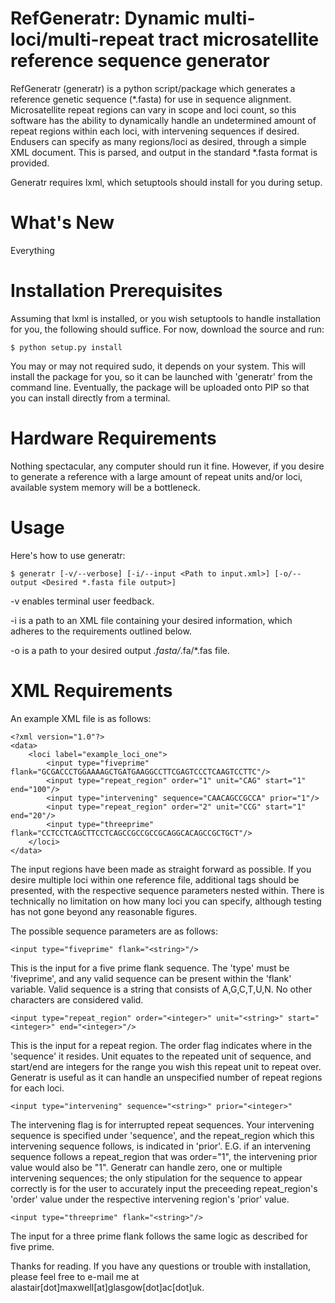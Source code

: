 RefGeneratr: Dynamic multi-loci/multi-repeat tract microsatellite reference sequence generator
=========================================================
RefGeneratr (generatr) is a python script/package which generates a reference genetic sequence (*.fasta) for use in sequence alignment.
Microsatellite repeat regions can vary in scope and loci count, so this software has the ability to dynamically handle an undetermined
amount of repeat regions within each loci, with intervening sequences if desired. Endusers can specify as many regions/loci as desired, through
a simple XML document. This is parsed, and output in the standard *.fasta format is provided.

Generatr requires lxml, which setuptools should install for you during setup.

What's New
==========
Everything


Installation Prerequisites
==========================

Assuming that lxml is installed, or you wish setuptools to handle installation for you, the following should suffice. For now, download the source and run:

    $ python setup.py install

You may or may not required sudo, it depends on your system. This will install the package for you, so it can be launched with 'generatr' from the command line.
Eventually, the package will be uploaded onto PIP so that you can install directly from a terminal.

Hardware Requirements
=====================

Nothing spectacular, any computer should run it fine. However, if you desire to generate a reference with a large amount of repeat units and/or loci, available
system memory will be a bottleneck.

Usage
=====

Here's how to use generatr:

    $ generatr [-v/--verbose] [-i/--input <Path to input.xml>] [-o/--output <Desired *.fasta file output>]

-v enables terminal user feedback.

-i is a path to an XML file containing your desired information, which adheres to the requirements outlined below.

-o is a path to your desired output *.fasta/*.fa/*.fas file.

XML Requirements
=====

An example XML file is as follows:

    <?xml version="1.0"?>
    <data>
        <loci label="example_loci_one">
            <input type="fiveprime" flank="GCGACCCTGGAAAAGCTGATGAAGGCCTTCGAGTCCCTCAAGTCCTTC"/>
            <input type="repeat_region" order="1" unit="CAG" start="1" end="100"/>
            <input type="intervening" sequence="CAACAGCCGCCA" prior="1"/>
            <input type="repeat_region" order="2" unit="CCG" start="1" end="20"/>
            <input type="threeprime" flank="CCTCCTCAGCTTCCTCAGCCGCCGCCGCAGGCACAGCCGCTGCT"/>
        </loci>
    </data>

The input regions have been made as straight forward as possible. If you desire multiple loci within one reference file,
additional <loci> tags should be presented, with the respective sequence parameters nested within. There is technically no limitation
on how many loci you can specify, although testing has not gone beyond any reasonable figures.

The possible sequence parameters are as follows:

    <input type="fiveprime" flank="<string>"/>

This is the input for a five prime flank sequence. The 'type' must be 'fiveprime', and any valid sequence can be present within
the 'flank' variable. Valid sequence is a string that consists of A,G,C,T,U,N. No other characters are considered valid.

    <input type="repeat_region" order="<integer>" unit="<string>" start="<integer>" end="<integer>"/>

This is the input for a repeat region. The order flag indicates where in the 'sequence' it resides. Unit equates to the repeated unit
of sequence, and start/end are integers for the range you wish this repeat unit to repeat over. Generatr is useful as it can handle an unspecified
number of repeat regions for each loci.

    <input type="intervening" sequence="<string>" prior="<integer>"

The intervening flag is for interrupted repeat sequences. Your intervening sequence is specified under 'sequence', and the repeat_region
which this intervening sequence follows, is indicated in 'prior'. E.G. if an intervening sequence follows a repeat_region that was order="1",
the intervening prior value would also be "1". Generatr can handle zero, one or multiple intervening sequences; the only stipulation for the sequence
to appear correctly is for the user to accurately input the preceeding repeat_region's 'order' value under the respective intervening region's 'prior' value.

    <input type="threeprime" flank="<string>"/>

The input for a three prime flank follows the same logic as described for five prime.

Thanks for reading. If you have any questions or trouble with installation, please feel free to e-mail me at alastair[dot]maxwell[at]glasgow[dot]ac[dot]uk.













